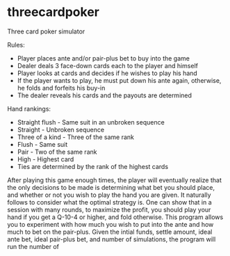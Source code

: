 # threecardpoker
Three card poker simulator

Rules:
- Player places ante and/or pair-plus bet to buy into the game
- Dealer deals 3 face-down cards each to the player and himself
- Player looks at cards and decides if he wishes to play his hand
- If the player wants to play, he must put down his ante again, otherwise, he folds and forfeits his buy-in
- The dealer reveals his cards and the payouts are determined

Hand rankings:
- Straight flush - Same suit in an unbroken sequence
- Straight - Unbroken sequence
- Three of a kind - Three of the same rank
- Flush - Same suit
- Pair - Two of the same rank
- High - Highest card
- Ties are determined by the rank of the highest cards

After playing this game enough times, the player will eventually realize that the only decisions to be made is determining what bet you should place, and whether or not you wish to play the hand you are given. It naturally follows to consider what the optimal strategy is. One can show that in a session with many rounds, to maximize the profit, you should play your hand if you get a Q-10-4 or higher, and fold otherwise. This program allows you to experiment with how much you wish to put into the ante and how much to bet on the pair-plus. Given the intial funds, settle amount, ideal ante bet, ideal pair-plus bet, and number of simulations, the program will run the number of 
